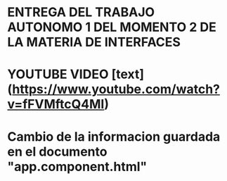 # ENTREGA DEL TRABAJO AUTONOMO 1 DEL MOMENTO 2 DE LA MATERIA DE INTERFACES

# YOUTUBE VIDEO [text] (https://www.youtube.com/watch?v=fFVMftcQ4MI)

# Cambio de la informacion guardada en el documento "app.component.html"  